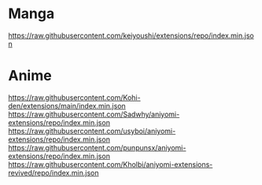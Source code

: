 # Manga
https://raw.githubusercontent.com/keiyoushi/extensions/repo/index.min.json

# Anime
https://raw.githubusercontent.com/Kohi-den/extensions/main/index.min.json \
https://raw.githubusercontent.com/Sadwhy/aniyomi-extensions/repo/index.min.json \
https://raw.githubusercontent.com/usyboi/aniyomi-extensions/repo/index.min.json \
https://raw.githubusercontent.com/punpunsx/aniyomi-extensions/repo/index.min.json \
https://raw.githubusercontent.com/Kholbi/aniyomi-extensions-revived/repo/index.min.json
